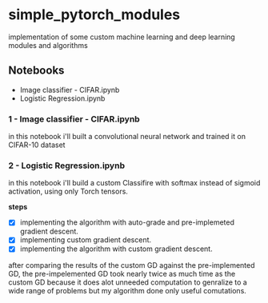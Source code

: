 # simple_pytorch_modules
implementation of some custom machine learning and deep learning modules and algorithms 

## Notebooks
- Image classifier - CIFAR.ipynb 
- Logistic Regression.ipynb


### 1 - Image classifier - CIFAR.ipynb 
in this notebook i'll built a convolutional neural network and trained it on CIFAR-10 dataset 

### 2 - Logistic Regression.ipynb
in this notebook i'll build a custom Classifire with softmax instead of sigmoid activation, using only Torch tensors. 

**steps**
-[x] implementing the algorithm with auto-grade and pre-implemeted gradient descent.
-[x] implementing custom gradient descent. 
-[x] implementing the algorithm with custom gradient descent.

after comparing the results of the custom GD against the pre-implemented GD, the pre-impelemented GD took nearly twice as much time as the custom GD because it does alot unneeded computation to genralize to a wide range of problems but my algorithm done only useful comutations.
